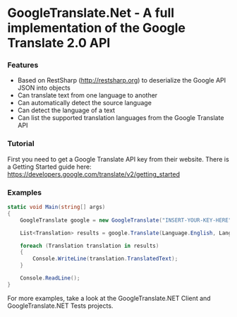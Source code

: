 # GoogleTranslate.Net - A full implementation of the Google Translate 2.0 API

### Features

* Based on RestSharp (http://restsharp.org) to deserialize the Google API JSON into objects
* Can translate text from one language to another
* Can automatically detect the source language
* Can detect the language of a text
* Can list the supported translation languages from the Google Translate API

### Tutorial

First you need to get a Google Translate API key from their website.
There is a Getting Started guide here: https://developers.google.com/translate/v2/getting_started

### Examples

```csharp
static void Main(string[] args)
{
    GoogleTranslate google = new GoogleTranslate("INSERT-YOUR-KEY-HERE");

    List<Translation> results = google.Translate(Language.English, Language.German, "Hello there.", "How are you?", "Multiple texts are allowed!");

    foreach (Translation translation in results)
    {
        Console.WriteLine(translation.TranslatedText);
    }

    Console.ReadLine();
}
```

For more examples, take a look at the GoogleTranslate.NET Client and GoogleTranslate.NET Tests projects.